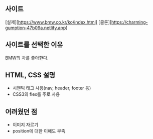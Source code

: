 ## 사이트

[실제][https://www.bmw.co.kr/ko/index.html]
[클론][https://charming-gumption-47b09a.netlify.app]

## 사이트를 선택한 이유

BMW의 차를 좋아한다.

## HTML, CSS 설명

- 시멘틱 태그 사용(nav, header, footer 등)
- CSS3의 flex를 주로 사용

## 어려웠던 점

- 이미지 자르기
- position에 대한 이해도 부족
